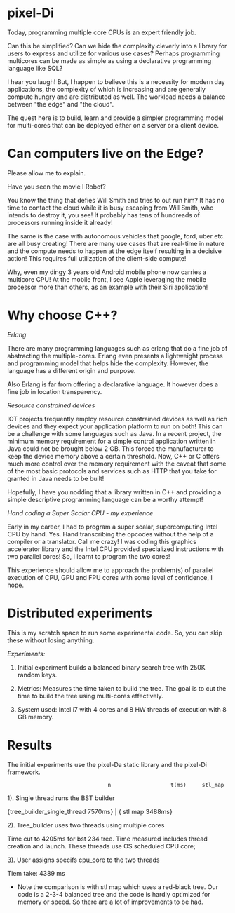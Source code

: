 # pixel-Di

Today, programming multiple core CPUs is an expert friendly job. 

Can this be simplified? Can we hide the complexity cleverly into a library for users to express and utilize for various use cases? Perhaps programming multicores can be made as simple as using a declarative programming language like SQL? 

I hear you laugh! But, I happen to believe this is a necessity for modern day applications, the complexity of which is increasing and are generally compute hungry and are distributed as well. The workload needs a balance between "the edge" and "the cloud".

The quest here is to build, learn and provide a simpler programming model for multi-cores that can be deployed either on a server or a client device. 

Can computers live on the Edge?
==============

Please allow me to explain. 

Have you seen the movie I Robot? 

You know the thing that defies Will Smith and tries to out run him? It has no time to contact the cloud while it is busy escaping from Will Smith, who intends to destroy it, you see! It probably has tens of hundreads of processors running inside it already!

The same is the case with autonomous vehicles that google, ford, uber etc. are all busy creating! There are many use cases that are real-time in nature and the compute needs to happen at the edge itself resulting in a decisive action! This requires full utilization of the client-side compute! 

Why, even my dingy 3 years old Android mobile phone now carries a multicore CPU! At the mobile front, I see Apple leveraging the mobile processor more than others, as an example with their Siri application!

Why choose C++?
==============

*Erlang*

There are many programming languages such as erlang that do a fine job of abstracting the multiple-cores. Erlang even presents a lightweight process and programming model that helps hide the complexity. However, the language has a different origin and purpose. 

Also Erlang is far from offering a declarative language. It however does a fine job in location transparency.  

*Resource constrained devices*

IOT projects frequently employ resource constrained devices as well as rich devices and they expect your application platform to run on both! This can be a challenge with some languages such as Java. In a recent project, the minimum memory requirement for a simple control application written in Java could not be brought below 2 GB. This forced the manufacturer to keep the device memory above a certain threshold. Now, C++ or C offers much more control over the memory requirement with the caveat that some of the most basic protocols and services such as HTTP that you take for granted in Java needs to be built!

Hopefully, I have you nodding that a library written in C++ and providing a simple descriptive programming language can be a worthy attempt! 

*Hand coding a Super Scalar CPU - my experience*

Early in my career, I had to program a super scalar, supercomputing Intel CPU by hand. Yes. Hand transcribing the opcodes without the help of a compiler or a translator. Call me crazy!  I was coding this graphics accelerator library and the Intel CPU provided specialized instructions with two parallel cores! So, I learnt to program the two cores!

This experience should allow me to approach the problem(s) of parallel execution of CPU, GPU and FPU cores with some level of confidence, I hope. 

Distributed experiments
==============

This is my scratch space to run some experimental code. So, you can skip these without losing anything.

*Experiments:*

1. Initial experiment builds a balanced binary search tree with 250K random keys. 

2. Metrics: Measures the time taken to build the tree. The goal is to cut the time to build the tree using multi-cores effectively.

3. System used: Intel i7 with 4 cores and 8 HW threads of execution with 8 GB memory.

Results 
=======

The initial experiments use the pixel-Da static library and the pixel-Di framework.

                                 	n	                t(ms)	  stl_map			
1). Single thread runs the BST builder	

   {tree_builder_single_thread	 7570ms} | { stl map   3488ms}

2). Tree_builder uses two threads using multiple cores

Time cut to  4205ms for bst 234 tree. Time measured includes thread creation and launch.
These threads use OS scheduled CPU core;

3). User assigns specifs cpu_core to the two threads		

Tiem take: 4389	ms

* Note the comparison is with stl map which uses a red-black tree. Our code is a 2-3-4 balanced tree and the code is hardly optimized for memory or speed. So there are a lot of improvements to be had.
